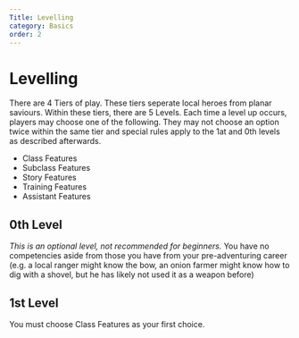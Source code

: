 ```yaml
---
Title: Levelling 
category: Basics
order: 2
---
```


# Levelling

There are 4 Tiers of play. These tiers seperate local heroes from planar saviours.
Within these tiers, there are 5 Levels.
Each time a level up occurs, players may choose one of the following. They may not choose an option twice within the same tier and special rules apply to the 1at and 0th levels as described afterwards.

- Class Features
- Subclass Features
- Story Features
- Training Features
- Assistant Features

## 0th Level
*This is an optional level, not recommended for beginners.*
You have no competencies aside from those you have from your pre-adventuring career (e.g. a local ranger might know the bow, an onion farmer might know how to dig with a shovel, but he has likely not used it as a weapon before)

## 1st Level
You must choose Class Features as your first choice.
